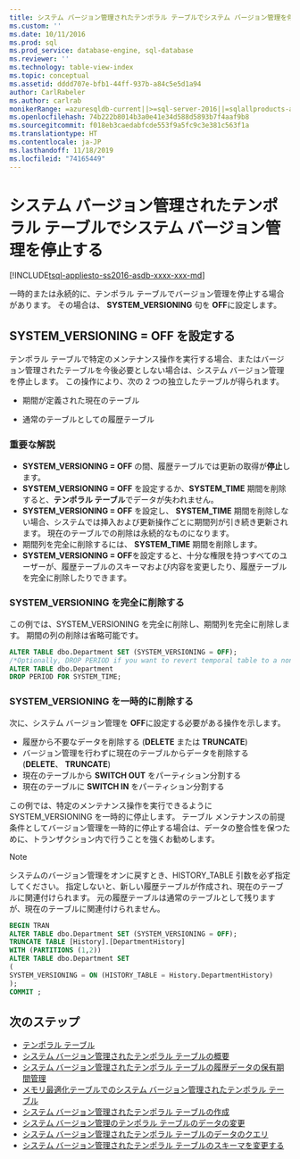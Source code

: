 ```yaml
---
title: システム バージョン管理されたテンポラル テーブルでシステム バージョン管理を停止する | Microsoft Docs
ms.custom: ''
ms.date: 10/11/2016
ms.prod: sql
ms.prod_service: database-engine, sql-database
ms.reviewer: ''
ms.technology: table-view-index
ms.topic: conceptual
ms.assetid: dddd707e-bfb1-44ff-937b-a84c5e5d1a94
author: CarlRabeler
ms.author: carlrab
monikerRange: =azuresqldb-current||>=sql-server-2016||=sqlallproducts-allversions||>=sql-server-linux-2017||=azuresqldb-mi-current
ms.openlocfilehash: 74b222b8014b3a0e41e34d588d5893b7f4aaf9b8
ms.sourcegitcommit: f018eb3caedabfcde553f9a5fc9c3e381c563f1a
ms.translationtype: HT
ms.contentlocale: ja-JP
ms.lasthandoff: 11/18/2019
ms.locfileid: "74165449"
---
```

# <a name="stopping-system-versioning-on-a-system-versioned-temporal-table"></a>システム バージョン管理されたテンポラル テーブルでシステム バージョン管理を停止する

[!INCLUDE[tsql-appliesto-ss2016-asdb-xxxx-xxx-md](../../includes/tsql-appliesto-ss2016-asdb-xxxx-xxx-md.md)]

一時的または永続的に、テンポラル テーブルでバージョン管理を停止する場合があります。 その場合は、 **SYSTEM_VERSIONING** 句を **OFF**に設定します。

## <a name="setting-system_versioning--off"></a>SYSTEM_VERSIONING = OFF を設定する

テンポラル テーブルで特定のメンテナンス操作を実行する場合、またはバージョン管理されたテーブルを今後必要としない場合は、システム バージョン管理を停止します。 この操作により、次の 2 つの独立したテーブルが得られます。

- 期間が定義された現在のテーブル

- 通常のテーブルとしての履歴テーブル

### <a name="important-remarks"></a>重要な解説

- **SYSTEM_VERSIONING = OFF** の間、履歴テーブルでは更新の取得が**停止**します。
- **SYSTEM_VERSIONING = OFF** を設定するか、**SYSTEM_TIME** 期間を削除すると、**テンポラル テーブル**でデータが失われません。
- **SYSTEM_VERSIONING = OFF** を設定し、 **SYSTEM_TIME** 期間を削除しない場合、システムでは挿入および更新操作ごとに期間列が引き続き更新されます。 現在のテーブルでの削除は永続的なものになります。
- 期間列を完全に削除するには、 **SYSTEM_TIME** 期間を削除します。
- **SYSTEM_VERSIONING = OFF**を設定すると、十分な権限を持つすべてのユーザーが、履歴テーブルのスキーマおよび内容を変更したり、履歴テーブルを完全に削除したりできます。

### <a name="permanently-remove-system_versioning"></a>SYSTEM_VERSIONING を完全に削除する

この例では、SYSTEM_VERSIONING を完全に削除し、期間列を完全に削除します。 期間の列の削除は省略可能です。

```sql
ALTER TABLE dbo.Department SET (SYSTEM_VERSIONING = OFF);
/*Optionally, DROP PERIOD if you want to revert temporal table to a non-temporal*/
ALTER TABLE dbo.Department
DROP PERIOD FOR SYSTEM_TIME;
```

### <a name="temporarily-remove-system_versioning"></a>SYSTEM_VERSIONING を一時的に削除する

次に、システム バージョン管理を **OFF**に設定する必要がある操作を示します。

- 履歴から不要なデータを削除する (**DELETE** または **TRUNCATE**)
- バージョン管理を行わずに現在のテーブルからデータを削除する (**DELETE**、 **TRUNCATE**)
- 現在のテーブルから **SWITCH OUT** をパーティション分割する
- 現在のテーブルに **SWITCH IN** をパーティション分割する

この例では、特定のメンテナンス操作を実行できるように SYSTEM_VERSIONING を一時的に停止します。 テーブル メンテナンスの前提条件としてバージョン管理を一時的に停止する場合は、データの整合性を保つために、トランザクション内で行うことを強くお勧めします。

> [!NOTE]
> システムのバージョン管理をオンに戻すとき、HISTORY_TABLE 引数を必ず指定してください。 指定しないと、新しい履歴テーブルが作成され、現在のテーブルに関連付けられます。 元の履歴テーブルは通常のテーブルとして残りますが、現在のテーブルに関連付けられません。

```sql
BEGIN TRAN
ALTER TABLE dbo.Department SET (SYSTEM_VERSIONING = OFF);
TRUNCATE TABLE [History].[DepartmentHistory]
WITH (PARTITIONS (1,2))
ALTER TABLE dbo.Department SET
(
SYSTEM_VERSIONING = ON (HISTORY_TABLE = History.DepartmentHistory)
);
COMMIT ;
```

## <a name="next-steps"></a>次のステップ

- [テンポラル テーブル](../../relational-databases/tables/temporal-tables.md)
- [システム バージョン管理されたテンポラル テーブルの概要](../../relational-databases/tables/getting-started-with-system-versioned-temporal-tables.md)
- [システム バージョン管理されたテンポラル テーブルの履歴データの保有期間管理](../../relational-databases/tables/manage-retention-of-historical-data-in-system-versioned-temporal-tables.md)
- [メモリ最適化テーブルでのシステム バージョン管理されたテンポラル テーブル](../../relational-databases/tables/system-versioned-temporal-tables-with-memory-optimized-tables.md)
- [システム バージョン管理されたテンポラル テーブルの作成](../../relational-databases/tables/creating-a-system-versioned-temporal-table.md)
- [システム バージョン管理のテンポラル テーブルのデータの変更](../../relational-databases/tables/modifying-data-in-a-system-versioned-temporal-table.md)
- [システム バージョン管理されたテンポラル テーブルのデータのクエリ](../../relational-databases/tables/querying-data-in-a-system-versioned-temporal-table.md)
- [システム バージョン管理されたテンポラル テーブルのスキーマを変更する](../../relational-databases/tables/changing-the-schema-of-a-system-versioned-temporal-table.md)
